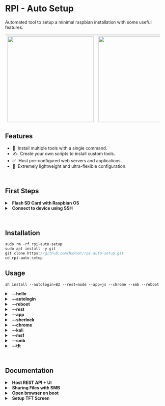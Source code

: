# RPI - Auto Setup 
Automated tool to setup a minimal raspbian installation with some useful features.


|<img style="width: 280px;" src="https://i.pinimg.com/originals/21/89/aa/2189aa597d68c701564159188f78ac53.jpg"/>|<img style="width: 280px;" src="https://cdn.sparkfun.com/assets/learn_tutorials/8/1/2/screen_04.png"/>|<img style="width: 280px;" src="https://i.pinimg.com/originals/89/d0/b3/89d0b3b1f97a0954b1226b3de2b7fdd0.jpg"/>|
|--|--|--|

## Features

* 🧬 &nbsp;Install multiple tools with a single command.
* ✍️ &nbsp;Create your own scripts to install custom tools.
* ✅ &nbsp;Host pre-configured web servers and applications.
* 🚀 &nbsp;Extremely lightweight and ultra-flexible configuration.


&nbsp;

## First Steps
<details>
  <summary> &nbsp; <b>Flash SD Card with Raspbian OS</b></summary>

1. ### &nbsp; Open [Raspberry Pi Imager](https://www.raspberrypi.com/software/)
2. ### &nbsp; Choose Device (RPI 3, 4, 400, 5)
3. ### &nbsp; Choose OS --> `Raspberry Pi OS (Other)`
4. ### &nbsp; Select `Raspbian x64 Legacy - No Desktop (0.3gb)`
5. ### &nbsp; Choose USB Storage (SD Card Drive)
6. ### &nbsp; Configure settings before flashing
    - Setup Wifi Network
    - Enable SSH
    - User: Pi
    - Password: YOUR PASSWORD
</details>

<details>
  <summary> &nbsp; <b>Connect to device using SSH</b></summary>

1. ### &nbsp; Open terminal on a pc in the same network
2. ### &nbsp; Find the IP address of your RPI (Windows)
    ```bash
    nslookup raspberrypi
    ```
3. ### &nbsp; Connect to RPI using SSH
    ```bash
    ssh pi@xxx.xxx.xxx
    ```

</details>

&nbsp;

## Installation

```go
sudo rm -rf rpi-auto-setup
sudo apt install -y git
git clone https://github.com/NxRoot/rpi-auto-setup.git
cd rpi-auto-setup
```

## Usage
```console
sh install --autologin=B2 --rest=node --app=js --chrome --smb --reboot
```
<details>
  <summary> &nbsp; <b>--hello</b></summary>

  #### Test Script
  ```bash
  sh install --hello
  ```
</details>

<details>
  <summary> &nbsp; <b>--autologin</b></summary>

  #### Configure boot mode
  ```bash
  # B1 - Console
  sh install --autologin=B1

  # B2 - Console Autologin
  sh install --autologin=B2

  # B3 - Desktop
  sh install --autologin=B3

  # B4 - Desktop Autologin
  sh install --autologin=B4
  ```
</details>

<details>
  <summary> &nbsp; <b>--reboot</b></summary>

  #### Reboot after installation
  ```bash
  sh install --reboot
  ```
</details>

<details>
  <summary> &nbsp; <b>--rest</b></summary>

  #### Host REST API
  > This will host a local server running on http://localhost:5001
  ```bash
  # Node JS
  sh install --rest=node

  # Python
  sh install --rest=python
  ```
</details>

<details>
  <summary> &nbsp; <b>--app</b></summary>

  #### Host Web App
  > This will add a <b>web application</b> to a server hosted by the `--rest` command
  ```bash
  # Javascript
  sh install --app=js

  # React
  sh install --app=react
  ```
</details>

<details>
  <summary> &nbsp; <b>--sherlock</b></summary>

  #### Install Sherlock OSINT
  > Please read documentation: [Sherlock](https://github.com/sherlock-project/sherlock)
  ```bash
  sh install --sherlock
  ```
</details>

<details>
  <summary> &nbsp; <b>--chrome</b></summary>

  #### Run Browser on Boot
  > You must enable <b>Console Auto-Login</b> on the Raspbian Config.
  ```bash
  sh install --chrome
  ```
</details>

<details>
  <summary> &nbsp; <b>--kali</b></summary>

  #### Install Katoolin (Kali Tools Installer)
  > Please read documentation: [Katoolin](https://github.com/LionSec/katoolin)
  ```bash
  sh install --kali
  ```
</details>

<details>
  <summary> &nbsp; <b>--msf</b></summary>

  #### Install Metasploit Framework
  > Please read documentation: [Metasploit](https://www.metasploit.com/)
  ```bash
  sh install --msf
  ```
</details>

<details>
  <summary> &nbsp; <b>--smb</b></summary>

  #### Host Shared Folder with Samba
  > Please read documentation: [Samba](https://www.jeffgeerling.com/blog/2021/htgwa-create-samba-smb-share-on-raspberry-pi)
  ```bash
  sh install --smb
  ```
</details>

<details>
  <summary> &nbsp; <b>--tft</b></summary>

  #### Setup TFT Screen
  > Please read documentation to find your TFT model: [LCD-WIKI](http://www.lcdwiki.com/Main_Page)
  ```bash
  sh install --tft=MHS35
  ```
</details>

&nbsp;

## Documentation
<details>
  <summary> &nbsp; <b>Host REST API + UI</b></summary>

  <br>
  
  ## REST API
  > This will host a local server running on http://localhost:5001
  <details>
    <summary> &nbsp; <b>Using NodeJS</b></summary>
  
  ### Install NodeJS 
  ```bash
  curl -fsSL https://deb.nodesource.com/setup_20.x | sudo -E bash -
  sudo apt-get install -y nodejs
  ```
  
  ### Create Folder 
  ```bash
  mkdir /home/pi/pi-server
  cd /home/pi/pi-server
  ```
  
  ### Create Server 
  `sudo nano server.js`
  ```js
  const path = require('path')
  const express = require('express')
  const app = express()
  const PORT = 5001
  
  // serve static assets
  app.use(express.static('client/build'));
  
  // Create API endpoints
  app.get('/api/message', (req, res) => {
      res.json({message: "Hello from Express JS"})
  });
  
  // Send everything else to static content
  app.get('*', (req, res) => res.sendFile(path.resolve(__dirname, 'client/build', 'index.html')));
  
  // Open server on specified port
  console.log('Server started on port:', PORT)
  app.listen(PORT)
  ```
  
  ### Initialize Project 
  ```bash
  npm init
  ```
  
  ### Install Express JS
  ```bash
  npm i express
  ```
  
  ### Start Server
  ```bash
  npm start
  ```
  </details>
  
  <details>
    <summary> &nbsp; <b>Using Python</b></summary>
  
  ### Create Folder 
  ```bash
  mkdir /home/pi/pi-server
  cd /home/pi/pi-server
  ```
  
  ### Create virtual environment
  ```bash
  python3 -m venv venv
  ```
  
  ### Activate virtual environment
  ```bash
  source venv/bin/activate
  ```
  
  ### Install Flask
  ```bash
  pip install flask
  pip install python-dotenv
  ```
  
  ### Create Server
  `sudo nano server.py`
  ```py
  from flask import Flask
  
  app = Flask(__name__, static_folder='./client/build', static_url_path='/')
  
  @app.route('/', methods=['GET'])
  def index():
      return app.send_static_file('index.html')
  
  @app.route('/api/message', methods=['GET'])
  def message():
      return "Hello from Python"
  ```
  
  ### Start Server
  ```bash
  venv/bin/flask --app ./server.py run --no-debugger
  ```
  </details>
  
  <br></br>
  ## Web App
  > This will add a web application to the previously hosted server.
  <details>
    <summary> &nbsp; <b>Using Html</b></summary>
  
  ### Create Folders
  ```bash
  cd /home/pi/pi-server
  mkdir client
  mkdir client/build
  ```
  ### Create Website
  `sudo nano client/build/index.html`
  ```html
  <!doctype html>
  <html>
    <head>
      <meta charset="UTF-8">
      <meta name="viewport" content="width=device-width, initial-scale=1.0">
    </head>
    <body>
      <h1>
        Hello world!
      </h1>
    </body>
  </html>
  ```
  </details>
  
  <details>
    <summary> &nbsp; <b>Using React</b></summary>
  
  ### Install NodeJS 
  ```bash
  curl -fsSL https://deb.nodesource.com/setup_20.x | sudo -E bash -
  sudo apt-get install -y nodejs
  ```
  ### Create React App
  ```bash
  cd /home/pi/pi-server
  npx create-react-app client
  ```
  ### Build Website
  ```bash
  cd /home/pi/pi-server/client
  npm run build
  ```
  </details>
  
  <br></br>

</details>


<details>
  <summary> &nbsp; <b>Sharing Files with SMB </b></summary>

  ### Create Folder 
  ```bash
  mkdir /home/pi/shared
  sudo chmod -R 777 /home/pi/shared
  ```
  ### Install Samba 
  ```bash
  sudo apt install -y samba samba-common-bin
  ```
  ### Config Samba ([More](https://www.jeffgeerling.com/blog/2021/htgwa-create-samba-smb-share-on-raspberry-pi))
  `sudo nano /etc/samba/smb.conf`
  ```bash
  # Add to end of file
  [shared]
  path=/home/pi/shared
  public = yes
  read only = no
  guest only = yes
  writeable = yes
  browseable = yes
  guest ok = yes
  force create mode = 0666
  force directory mode = 0777
  ```
</details>

<details>
  <summary> &nbsp; <b>Open browser on boot</b></summary>

  <br>
  
  > You must enable <b>Console Auto-Login</b> on the Raspbian Config.
  
  ### Install Chromium 
  ```bash
  sudo apt-get install --no-install-recommends xserver-xorg x11-xserver-utils xinit openbox chromium-browser
  ```
  
  ### Boot Config
  `sudo nano /home/pi/.bash_profile`
  ```bash
  [[ -z $DISPLAY && $XDG_VTNR -eq 1 ]] && startx -- -nocursor
  ```
  
  ### Start Script
  `sudo nano /home/pi/.xinitrc`
  ```bash
  #!/usr/bin/env sh
  
  GEO="$(fbset -s | awk '$1 == "geometry" { print $2":"$3 }')"
  WIDTH=$(echo "$GEO" | cut -d: -f1)
  HEIGHT=$(echo "$GEO" | cut -d: -f2)
  
  # Hide console
  xset -dpms
  xset s off
  xset s noblank
  
  # Start browser
  chromium-browser --kiosk "http://localhost:5001" \
    --window-size=$WIDTH,$HEIGHT \
    --window-position=-10,0 \
    --start-fullscreen \
    --start-maximized \
    --kiosk \
    --incognito \
    --noerrdialogs \
    --disable-translate \
    --no-first-run \
    --fast \
    --fast-start \
    --use-gl=none \
    --autoplay-policy=no-user-gesture-required \
    --disable-infobars \
    --disable-features=TranslateUI \
    --disk-cache-dir=/dev/null \
    --overscroll-history-navigation=0 \
    --disable-pinch \
    --enable-kiosk-mode \
    --enabled \
    --disable-java \
    --disable-restore-session-state \
    --disable-sync --disable-translate \
    --disable-touch-drag-drop \
    --disable-touch-editing \
    --test-type \
    --ignore-certificate-errors \
    --no-sandbox
  
  ```
</details>

<details>
  <summary> &nbsp; <b>Setup TFT Screen</b></summary>

  <br>

  > Please read documentation for your TFT model: [LCD-WIKI](http://www.lcdwiki.com/Main_Page)
  
  ### Install GIT 
  ```bash
  sudo apt install -y git
  ```
  
  ### Install TFT Drivers
  ```bash
  git clone https://github.com/goodtft/LCD-show.git
  chmod -R 755 LCD-show
  cd LCD-show/
  sudo ./MHS35-show
  sudo reboot
  ```
</details>

<br></br>
